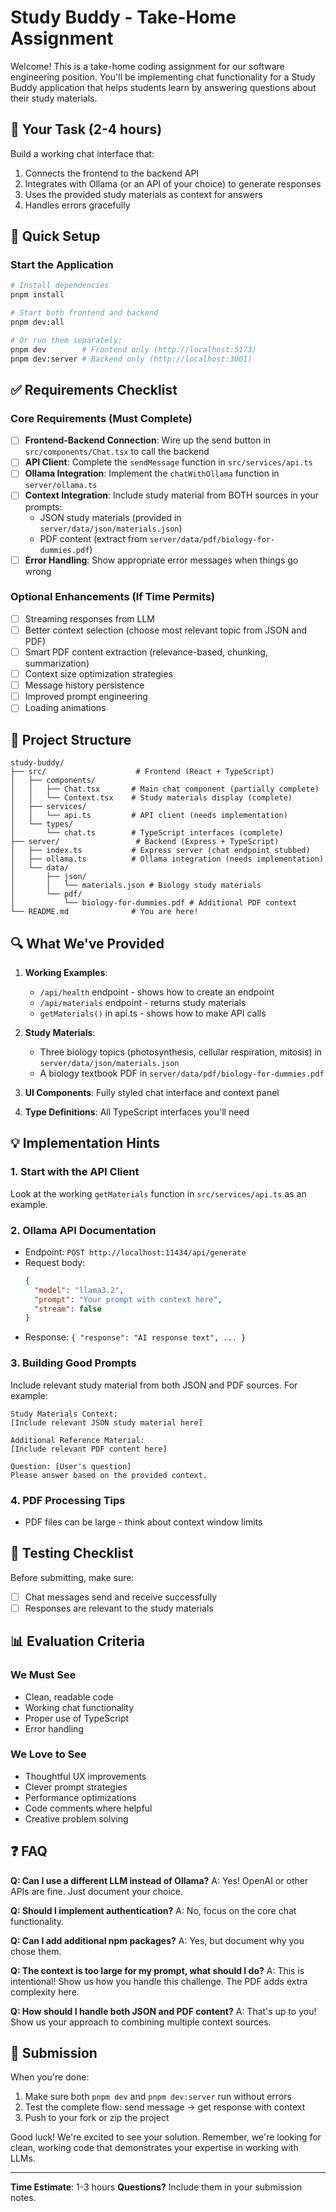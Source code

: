 # Study Buddy - Take-Home Assignment

Welcome! This is a take-home coding assignment for our software engineering position. You'll be implementing chat functionality for a Study Buddy application that helps students learn by answering questions about their study materials.

## 🎯 Your Task (2-4 hours)

Build a working chat interface that:
1. Connects the frontend to the backend API
2. Integrates with Ollama (or an API of your choice) to generate responses
3. Uses the provided study materials as context for answers
4. Handles errors gracefully

## 🚀 Quick Setup

### Start the Application
```bash
# Install dependencies
pnpm install

# Start both frontend and backend
pnpm dev:all

# Or run them separately:
pnpm dev        # Frontend only (http://localhost:5173)
pnpm dev:server # Backend only (http://localhost:3001)
```

## ✅ Requirements Checklist

### Core Requirements (Must Complete)
- [ ] **Frontend-Backend Connection**: Wire up the send button in `src/components/Chat.tsx` to call the backend
- [ ] **API Client**: Complete the `sendMessage` function in `src/services/api.ts`
- [ ] **Ollama Integration**: Implement the `chatWithOllama` function in `server/ollama.ts`
- [ ] **Context Integration**: Include study material from BOTH sources in your prompts:
  - JSON study materials (provided in `server/data/json/materials.json`)
  - PDF content (extract from `server/data/pdf/biology-for-dummies.pdf`)
- [ ] **Error Handling**: Show appropriate error messages when things go wrong

### Optional Enhancements (If Time Permits)
- [ ] Streaming responses from LLM
- [ ] Better context selection (choose most relevant topic from JSON and PDF)
- [ ] Smart PDF content extraction (relevance-based, chunking, summarization)
- [ ] Context size optimization strategies
- [ ] Message history persistence
- [ ] Improved prompt engineering
- [ ] Loading animations

## 📁 Project Structure

```
study-buddy/
├── src/                    # Frontend (React + TypeScript)
│   ├── components/
│   │   ├── Chat.tsx       # Main chat component (partially complete)
│   │   └── Context.tsx    # Study materials display (complete)
│   ├── services/
│   │   └── api.ts         # API client (needs implementation)
│   └── types/
│       └── chat.ts        # TypeScript interfaces (complete)
├── server/                 # Backend (Express + TypeScript)
│   ├── index.ts           # Express server (chat endpoint stubbed)
│   ├── ollama.ts          # Ollama integration (needs implementation)
│   └── data/
│       ├── json/
│       │   └── materials.json # Biology study materials
│       └── pdf/
│           └── biology-for-dummies.pdf # Additional PDF context
└── README.md              # You are here!
```

## 🔍 What We've Provided

1. **Working Examples**:
   - `/api/health` endpoint - shows how to create an endpoint
   - `/api/materials` endpoint - returns study materials
   - `getMaterials()` in api.ts - shows how to make API calls

2. **Study Materials**: 
   - Three biology topics (photosynthesis, cellular respiration, mitosis) in `server/data/json/materials.json`
   - A biology textbook PDF in `server/data/pdf/biology-for-dummies.pdf`

3. **UI Components**: Fully styled chat interface and context panel

4. **Type Definitions**: All TypeScript interfaces you'll need

## 💡 Implementation Hints

### 1. Start with the API Client
Look at the working `getMaterials` function in `src/services/api.ts` as an example.

### 2. Ollama API Documentation
- Endpoint: `POST http://localhost:11434/api/generate`
- Request body:
  ```json
  {
    "model": "llama3.2",
    "prompt": "Your prompt with context here",
    "stream": false
  }
  ```
- Response: `{ "response": "AI response text", ... }`

### 3. Building Good Prompts
Include relevant study material from both JSON and PDF sources. For example:
```
Study Materials Context:
[Include relevant JSON study material here]

Additional Reference Material:
[Include relevant PDF content here]

Question: [User's question]
Please answer based on the provided context.
```

### 4. PDF Processing Tips
- PDF files can be large - think about context window limits

## 🧪 Testing Checklist

Before submitting, make sure:
- [ ] Chat messages send and receive successfully
- [ ] Responses are relevant to the study materials

## 📊 Evaluation Criteria

### We Must See
- Clean, readable code
- Working chat functionality
- Proper use of TypeScript
- Error handling

### We Love to See
- Thoughtful UX improvements
- Clever prompt strategies
- Performance optimizations
- Code comments where helpful
- Creative problem solving

## ❓ FAQ

**Q: Can I use a different LLM instead of Ollama?**
A: Yes! OpenAI or other APIs are fine. Just document your choice.

**Q: Should I implement authentication?**
A: No, focus on the core chat functionality.

**Q: Can I add additional npm packages?**
A: Yes, but document why you chose them.

**Q: The context is too large for my prompt, what should I do?**
A: This is intentional! Show us how you handle this challenge. The PDF adds extra complexity here.

**Q: How should I handle both JSON and PDF content?**
A: That's up to you! Show us your approach to combining multiple context sources.

## 🎉 Submission

When you're done:
1. Make sure both `pnpm dev` and `pnpm dev:server` run without errors
2. Test the complete flow: send message → get response with context
3. Push to your fork or zip the project

Good luck! We're excited to see your solution. Remember, we're looking for clean, working code that demonstrates your expertise in working with LLMs.

---

**Time Estimate**: 1-3 hours
**Questions?** Include them in your submission notes.